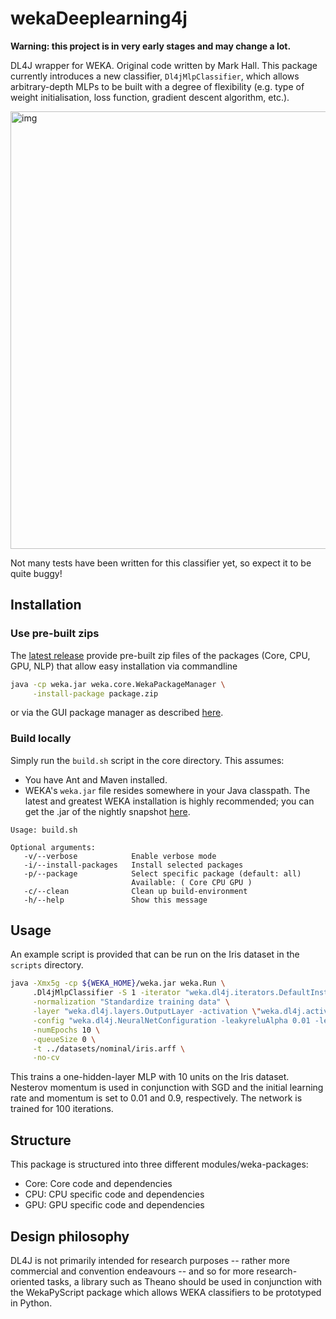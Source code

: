 # wekaDeeplearning4j

**Warning: this project is in very early stages and may change a lot.**

DL4J wrapper for WEKA. Original code written by Mark Hall. This package currently introduces a new classifier,
`Dl4jMlpClassifier`, which allows arbitrary-depth MLPs to be built with a degree of flexibility (e.g. type of weight initialisation,
loss function, gradient descent algorithm, etc.).

<img src="https://raw.githubusercontent.com/christopher-beckham/wekaDeeplearning4j/master/images/gui.png" alt="img" width="700" />

Not many tests have been written for this classifier yet, so expect it to be quite buggy!

## Installation
### Use pre-built zips
The [latest release](https://github.com/Waikato/wekaDeeplearning4j/releases/latest) provide pre-built zip files of the packages (Core, CPU, GPU, NLP) that allow easy installation via commandline
```bash
java -cp weka.jar weka.core.WekaPackageManager \
     -install-package package.zip
```

or via the GUI package manager as described [here](http://weka.wikispaces.com/How+do+I+use+the+package+manager%3F#toc2).

### Build locally
Simply run the `build.sh` script in the core directory. This assumes:
* You have Ant and Maven installed.
* WEKA's `weka.jar` file resides somewhere in your Java classpath. The latest and greatest WEKA installation is highly recommended; you
  can get the .jar of the nightly snapshot [here](http://www.cs.waikato.ac.nz/~ml/weka/snapshots/developer-branch.zip).

```
Usage: build.sh

Optional arguments:
   -v/--verbose            Enable verbose mode
   -i/--install-packages   Install selected packages
   -p/--package            Select specific package (default: all)
                           Available: ( Core CPU GPU )
   -c/--clean              Clean up build-environment
   -h/--help               Show this message

```

## Usage

An example script is provided that can be run on the Iris dataset in the `scripts` directory.

```bash
java -Xmx5g -cp ${WEKA_HOME}/weka.jar weka.Run \
     .Dl4jMlpClassifier -S 1 -iterator "weka.dl4j.iterators.DefaultInstancesIterator -bs 1" \
     -normalization "Standardize training data" \
     -layer "weka.dl4j.layers.OutputLayer -activation \"weka.dl4j.activations.ActivationSoftmax \" -adamMeanDecay 0.9 -adamVarDecay 0.999 -biasInit 1.0 -l1Bias 0.0 -l2Bias 0.0 -blr 0.01 -dist \"weka.dl4j.distribution.NormalDistribution -mean 0.001 -std 1.0\" -dropout 0.0 -epsilon 1.0E-6 -gradientNormalization None -gradNormThreshold 1.0 -L1 0.0 -L2 0.0 -name \"Output layer\" -lr 0.01 -lossFn \"weka.dl4j.lossfunctions.LossMCXENT \" -momentum 0.9 -rho 0.0 -rmsDecay 0.95 -updater NESTEROVS -weightInit XAVIER" \
     -config "weka.dl4j.NeuralNetConfiguration -leakyreluAlpha 0.01 -learningRatePolicy None -lrPolicyDecayRate NaN -lrPolicyPower NaN -lrPolicySteps NaN -maxNumLineSearchIterations 5 -minimize -numIterations 1 -algorithm STOCHASTIC_GRADIENT_DESCENT -stepFunction \"weka.dl4j.stepfunctions.NegativeGradientStepFunction \" -useRegularization" \
     -numEpochs 10 \
     -queueSize 0 \
     -t ../datasets/nominal/iris.arff \
     -no-cv

```

This trains a one-hidden-layer MLP with 10 units on the Iris dataset. Nesterov momentum is used in conjunction with SGD and the initial
learning rate and momentum is set to 0.01 and 0.9, respectively. The network is trained for 100 iterations.

## Structure

This package is structured into three different modules/weka-packages:

- Core: Core code and dependencies
- CPU: CPU specific code and dependencies
- GPU: GPU specific code and dependencies

## Design philosophy

DL4J is not primarily intended for research purposes -- rather more commercial and convention endeavours -- and so for more research-oriented
tasks, a library such as Theano should be used in conjunction with the WekaPyScript package which allows WEKA classifiers to be prototyped in
Python.

